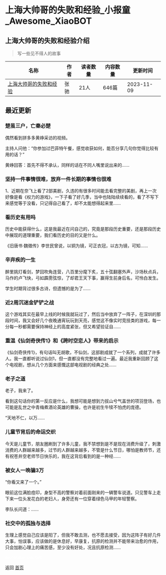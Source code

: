 # 上海大帅哥的失败和经验_小报童_Awesome_XiaoBOT

## 上海大帅哥的失败和经验介绍
> 写一些见不得人的故事  
  


|名称|作者|读者数量|内容数量|更新时间|
|---|---|---|---|---|
|[上海大帅哥的失败和经验](https://xiaobot.net/p/dashuaige?refer=0b133df9-27dc-423b-8101-639049001c13)|张驰|21人|646篇|2023-11-09|

## 最近更新
### 楚虽三户，亡秦必楚

偶然看到拼多多黄峥采访的视频。

主持人问他：“你参加过巴菲特午餐，感觉收获如何，能否分享几句你觉得比较有用的话？”

黄峥回答：首先不得不承认，同样的话在不同人嘴里说出来的......

### 坚持一件事情很难，放弃一件长期的事情也很难

1、近期在奈飞上看了2部美剧，久违的有很多时间能去看完整的美剧，再上一次好像是看《权力的游戏》，一下子看了好几季，当中也陆陆续续看的，看了不写下来感觉等于没看，只记得自己看了，却不太能想得起来里......

### 看历史有用吗

历史中能获得什么，这是我最近在问自己的，究竟是那段历史重要，还是那段历史中展现的道理重要，我们看历史的目的又是什么。

《旧唐书·魏徵传》李世民曾说，以铜为镜，可正衣冠，以古为镜，可知......

### 辛弃疾的一生

醉里挑灯看剑，梦回吹角连营，八百里分麾下炙，五十弦翻塞外声，沙场秋点兵，马作的卢飞快，弓如霹雳弦惊，了却君王天下事，赢得生前身后名，可怜白发生。

学生时期背过很多古诗，但遗憾的是为了......

### 近2周沉迷金铲铲之战

这个游戏其实在最早上线的时候我就玩过了，然后当中放弃了一阵子，在深圳的那段时间，我又会好几个夜晚通宵玩玩到天亮，感觉这不像实时竞技类的游戏，每一分每一秒都需要保持神经上的高度紧张，但又希望验证自......

### 重温《仙剑奇侠传1》和《跨时空恋人》带来的启示

《仙剑奇侠传1》，有句话叫无胡歌，不仙剑，这部剧成就了一个系列，成就了许多人。我一直都听说过仙剑1，但一直都没有完整地看过一遍。最近我重新回顾了这个电视剧，想从几个方面来感慨这部电视剧的经典之处......

### 老子之道

老子，我来了。

看到这句话你的第一反应是什么，我想可能是想到力拔山兮气盖世的项羽登场，也可能是乱世之中青梅煮酒论英雄的曹操，也许是初生牛犊不怕虎的庞德。

“天地不仁，以万......

### 儿童节背后的命运交织

今天是儿童节，朋友圈刷到了许多儿童，我不禁想到是不是现在消费升级了，刺激消费的人群越来越多，过节的人群越来越多，不管是什么节日，哪怕是教师节，还有祝苍井空老师节日快乐的，我在这背后看到的是一种经......

### 被女人一晚骗3万

“你看又来了一个。”

眼前这位满脸痘印，身型不高的警察对着前面刚来的一辆警车说道。只见警车上走下来一位头发花白的老妇人，身旁还有一位穿着绿色马甲的年轻警察。

李队长问道：......

### 社交中的孤独与选择

生理上感觉自己应该是阳了，但我不敢去测，也不愿去接受，因为这阵子有好几件大事，怕误事，应该做的是休息好，早康复，抗原的检测并不能带来治愈的作用，只会加剧心理上的痛苦感，至少没有好处，况且抗原检测......


<a href="https://github.com/Reno9527/awesome-xiaobot" style="color: white; text-decoration: none;">awesome-xiaobot</a>

返回 [首页](../README.md)
